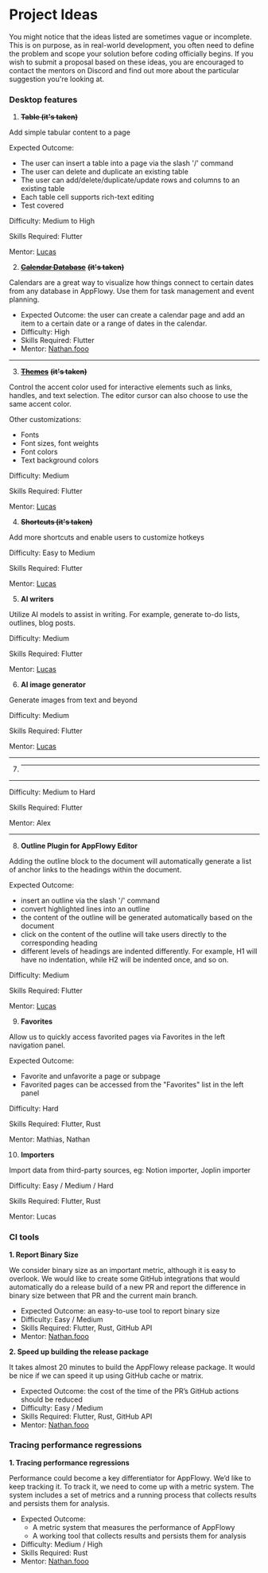 # Project Ideas

You might notice that the ideas listed are sometimes vague or incomplete. This is on purpose, as in real-world development, you often need to define the problem and scope your solution before coding officially begins. If you wish to submit a proposal based on these ideas, you are encouraged to contact the mentors on Discord and find out more about the particular suggestion you're looking at.

### Desktop features

1. ~~**Table (it's taken)**~~

Add simple tabular content to a page

Expected Outcome:

* The user can insert a table into a page via the slash '/' command
* The user can delete and duplicate an existing table
* The user can add/delete/duplicate/update rows and columns to an existing table
* Each table cell supports rich-text editing
* Test covered

Difficulty: Medium to High

Skills Required: Flutter

Mentor: [Lucas](https://github.com/LucasXu0)



2. [~~**Calendar Database**~~](mentee-projects/calendar-view-for-appflowy-database.md) ~~**(it's taken)**~~

Calendars are a great way to visualize how things connect to certain dates from any database in AppFlowy. Use them for task management and event planning.

* Expected Outcome: the user can create a calendar page and add an item to a certain date or a range of dates in the calendar.
* Difficulty: High
* Skills Required: Flutter
* Mentor: [Nathan.fooo](https://github.com/appflowy)

***

3. [~~**Themes**~~](mentee-projects/custom-themes.md) ~~**(it's taken)**~~

Control the accent color used for interactive elements such as links, handles, and text selection. The editor cursor can also choose to use the same accent color.

Other customizations:

* Fonts
* Font sizes, font weights
* Font colors
* Text background colors

Difficulty: Medium

Skills Required: Flutter

Mentor: [Lucas](https://github.com/LucasXu0)



4. ~~**Shortcuts (it's taken)**~~

Add more shortcuts and enable users to customize hotkeys

Difficulty: Easy to Medium

Skills Required: Flutter

Mentor: [Lucas](https://github.com/LucasXu0)



5. **AI writers**

Utilize AI models to assist in writing. For example, generate to-do lists, outlines, blog posts.

Difficulty: Medium

Skills Required: Flutter

Mentor: [Lucas](https://github.com/LucasXu0)



6. **AI image generator**

Generate images from text and beyond

Difficulty: Medium

Skills Required: Flutter

Mentor: [Lucas](https://github.com/LucasXu0)

***

7. ***

***

Difficulty: Medium to Hard

Skills Required: Flutter

Mentor: Alex&#x20;

***

8. **Outline Plugin for AppFlowy Editor**

Adding the outline block to the document will automatically generate a list of anchor links to the headings within the document.

Expected Outcome:

* insert an outline via the slash '/' command
* convert highlighted lines into an outline
* the content of the outline will be generated automatically based on the document
* click on the content of the outline will take users directly to the corresponding heading
* different levels of headings are indented differently. For example, H1 will have no indentation, while H2 will be indented once, and so on.

Difficulty: Medium

Skills Required: Flutter

Mentor: [Lucas](https://github.com/LucasXu0)



9. **Favorites**

Allow us to quickly access favorited pages via Favorites in the left navigation panel.

Expected Outcome:

* Favorite and unfavorite a page or subpage
* Favorited pages can be accessed from the "Favorites" list in the left panel

Difficulty: Hard

Skills Required: Flutter, Rust

Mentor: Mathias, Nathan



10. **Importers**

Import data from third-party sources, eg: Notion importer, Joplin importer

Difficulty: Easy / Medium / Hard

Skills Required: Flutter, Rust

Mentor: Lucas



### CI tools

**1. Report Binary Size**

We consider binary size as an important metric, although it is easy to overlook. We would like to create some GitHub integrations that would automatically do a release build of a new PR and report the difference in binary size between that PR and the current main branch.

* Expected Outcome: an easy-to-use tool to report binary size
* Difficulty: Easy / Medium
* Skills Required: Flutter, Rust, GitHub API
* Mentor: [Nathan.fooo](https://github.com/appflowy)

**2. Speed up building the release package**

It takes almost 20 minutes to build the AppFlowy release package. It would be nice if we can speed it up using GitHub cache or matrix.

* Expected Outcome: the cost of the time of the PR’s GitHub actions should be reduced
* Difficulty: Easy / Medium
* Skills Required: Flutter, Rust, GitHub API
* Mentor: [Nathan.fooo](https://github.com/appflowy)

### Tracing performance regressions

**1. Tracing performance regressions**

Performance could become a key differentiator for AppFlowy. We’d like to keep tracking it. To track it, we need to come up with a metric system. The system includes a set of metrics and a running process that collects results and persists them for analysis.

* Expected Outcome:
  * A metric system that measures the performance of AppFlowy
  * A working tool that collects results and persists them for analysis
* Difficulty: Medium / High
* Skills Required: Rust
* Mentor: [Nathan.fooo](https://github.com/appflowy)
